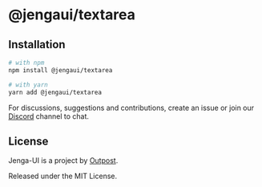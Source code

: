 # @jengaui/textarea

## Installation

```sh
# with npm
npm install @jengaui/textarea

# with yarn
yarn add @jengaui/textarea
```

For discussions, suggestions and contributions, create an issue or join our [Discord](https://discord.gg/sHnHPnAPZj) channel to chat.

## License

Jenga-UI is a project by [Outpost](https://outpost.run).

Released under the MIT License.
